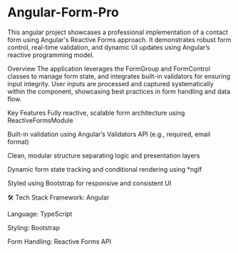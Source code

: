 # Angular-Form-Pro

This angular project showcases a professional implementation of a contact form using Angular's Reactive Forms approach. It demonstrates robust form control, real-time validation, and dynamic UI updates using Angular’s reactive programming model.

Overview
The application leverages  the FormGroup and FormControl classes to manage form state, and integrates built-in validators for ensuring input integrity. User inputs are processed and captured systematically within the component, showcasing best practices in form handling and data flow.

Key Features
Fully reactive, scalable form architecture using ReactiveFormsModule

Built-in validation using Angular’s Validators API (e.g., required, email format)

Clean, modular structure separating logic and presentation layers

Dynamic form state tracking and conditional rendering using *ngIf

Styled using Bootstrap for responsive and consistent UI

🛠️ Tech Stack
Framework: Angular

Language: TypeScript

Styling: Bootstrap

Form Handling: Reactive Forms API
